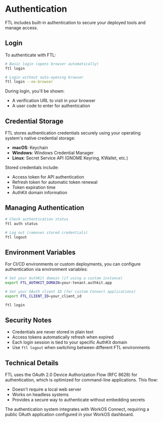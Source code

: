# Authentication

FTL includes built-in authentication to secure your deployed tools and manage access.

## Login

To authenticate with FTL:

```bash
# Basic login (opens browser automatically)
ftl login

# Login without auto-opening browser
ftl login --no-browser
```

During login, you'll be shown:
- A verification URL to visit in your browser
- A user code to enter for authentication

## Credential Storage

FTL stores authentication credentials securely using your operating system's native credential storage:
- **macOS**: Keychain
- **Windows**: Windows Credential Manager  
- **Linux**: Secret Service API (GNOME Keyring, KWallet, etc.)

Stored credentials include:
- Access token for API authentication
- Refresh token for automatic token renewal
- Token expiration time
- AuthKit domain information

## Managing Authentication

```bash
# Check authentication status
ftl auth status

# Log out (removes stored credentials)
ftl logout
```

## Environment Variables

For CI/CD environments or custom deployments, you can configure authentication via environment variables:

```bash
# Set your AuthKit domain (if using a custom instance)
export FTL_AUTHKIT_DOMAIN=your-tenant.authkit.app

# Set your OAuth client ID (for custom Connect applications)
export FTL_CLIENT_ID=your_client_id

ftl login
```

## Security Notes

- Credentials are never stored in plain text
- Access tokens automatically refresh when expired
- Each login session is tied to your specific AuthKit domain
- Use `ftl logout` when switching between different FTL environments

## Technical Details

FTL uses the OAuth 2.0 Device Authorization Flow (RFC 8628) for authentication, which is optimized for command-line applications. This flow:
- Doesn't require a local web server
- Works on headless systems
- Provides a secure way to authenticate without embedding secrets

The authentication system integrates with WorkOS Connect, requiring a public OAuth application configured in your WorkOS dashboard.